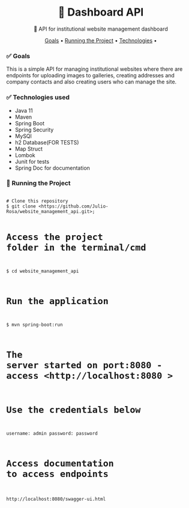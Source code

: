 <h1 align="center">
    <a>🔗 Dashboard API</a>
</h1>
<p align="center">🚀 API for institutional website management dashboard</p>
<p align="center">
 <a href="#goals">Goals</a> •
 <a href="#rodando">Running the Project</a> • 
 <a href="#tec">Technologies</a> • 
</p>
<h3 id="goals">✅ Goals</h3>
<p>
This is a simple API for managing institutional websites
where there are endpoints for uploading images to galleries, creating addresses and company contacts and also creating users who can manage the site.   
</p>
<h3 id="tec">✅ Technologies used</h3>
<ul>
<li>Java 11</li>
<li>Maven</li>
<li>Spring Boot</li>
<li>Spring Security</li>
<li>MySQl</li>
<li>h2 Database(FOR TESTS)</li>
<li>Map Struct</li>
<li>Lombok</li>
<li>Junit for tests</li>
<li>Spring Doc for documentation</li>
</ul>

<h3 id="rodando">🎲 Running the Project</h3>
<pre class=" language-bash">
<code class=" language-bash">
# Clone this repository
$ git clone &lt;https://github.com/Julio-Rosa/website_management_api.git&gt;;

# Access the project folder in the terminal/cmd
$ cd website_management_api


# Run the application
$ mvn spring-boot:run

# The server started on port:8080 - access &lt;http://localhost:8080 &gt;

# Use the credentials below
username: admin
password: password

# Access documentation to access endpoints
http://localhost:8080/swagger-ui.html
</code>
</pre>




